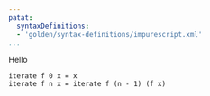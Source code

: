 ```yaml
---
patat:
  syntaxDefinitions:
  - 'golden/syntax-definitions/impurescript.xml'
...
```


Hello

```impurescript
iterate f 0 x = x
iterate f n x = iterate f (n - 1) (f x)
```
